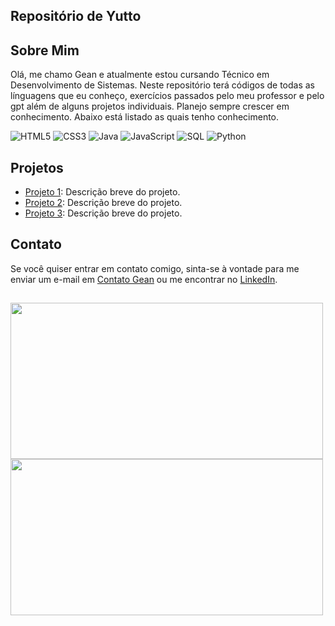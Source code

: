 ## Repositório de Yutto

## Sobre Mim

Olá, me chamo Gean e atualmente estou cursando Técnico em Desenvolvimento de Sistemas. Neste repositório terá códigos de todas as línguagens que eu conheço, exercícios passados pelo meu professor e pelo gpt além de alguns projetos individuais. Planejo sempre crescer em conhecimento. Abaixo está listado as quais tenho conhecimento.

<div>
    <img src="https://img.icons8.com/color/96/000000/html-5.png" alt="HTML5">
    <img src="https://img.icons8.com/color/96/000000/css3.png" alt="CSS3">
    <img src="https://img.icons8.com/color/96/000000/java-coffee-cup-logo.png" alt="Java">
    <img src="https://img.icons8.com/color/96/000000/javascript.png" alt="JavaScript">
    <img src="https://img.icons8.com/color/96/000000/sql.png" alt="SQL">
    <img src="https://img.icons8.com/color/96/000000/python.png" alt="Python">
</div>

## Projetos

- [Projeto 1](link_para_o_projeto_1): Descrição breve do projeto.
- [Projeto 2](link_para_o_projeto_2): Descrição breve do projeto.
- [Projeto 3](link_para_o_projeto_3): Descrição breve do projeto.

## Contato

Se você quiser entrar em contato comigo, sinta-se à vontade para me enviar um e-mail em [Contato Gean](mailto:contatogeanpls@gmail.com) ou me encontrar no [LinkedIn](https://www.linkedin.com/in/gean-carlos-b24651266?utm_source=share&utm_campaign=share_via&utm_content=profile&utm_medium=android_app).




##

<div>
  <img align="left" width="500" height="250" src="https://i.pinimg.com/originals/0f/f8/29/0ff829f00ed6dc0280fc32b4c1565d8b.gif" />
  <img align="left" width="500" height="250" src="https://i.pinimg.com/originals/45/b4/f8/45b4f8716d16161c0e01c465105d7b7f.gif" />
</div>

###
